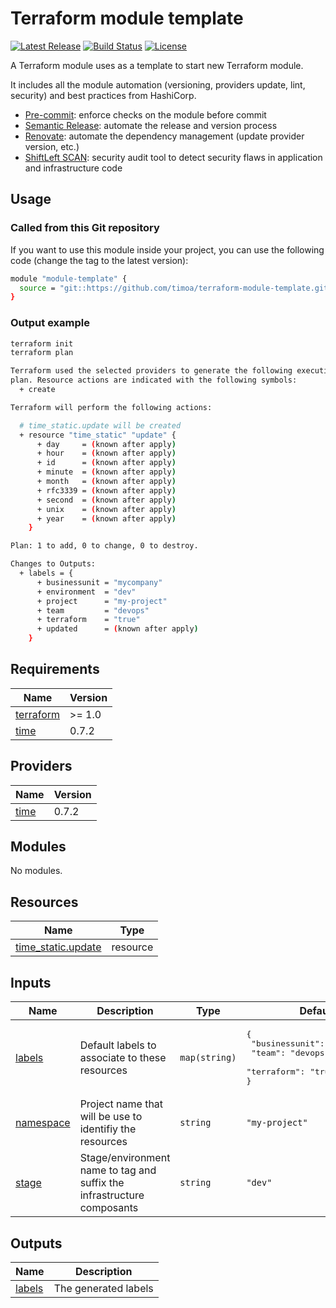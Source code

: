 
# Terraform module template

[![Latest Release][release-badge]][release-url]
[![Build Status][github-badge]][github-url]
[![License][license-badge]][license-url]

A Terraform module uses as a template to start new Terraform module.

It includes all the module automation (versioning, providers update, lint, security) and best practices from HashiCorp.

* [Pre-commit][pre-commit-url]: enforce checks on the module before commit
* [Semantic Release][semantic-release-url]: automate the release and version process
* [Renovate][renovate-url]: automate the dependency management (update provider version, etc.)
* [ShiftLeft SCAN][shiftleft-scan-url]: security audit tool to detect security flaws in application and infrastructure code

## Usage

### Called from this Git repository

If you want to use this module inside your project, you can use the following code (change the tag to the latest version):

```bash
module "module-template" {
  source = "git::https://github.com/timoa/terraform-module-template.git?ref=tags/0.0.2"
}
```

### Output example

```bash
terraform init
terraform plan
```

```bash
Terraform used the selected providers to generate the following execution
plan. Resource actions are indicated with the following symbols:
  + create

Terraform will perform the following actions:

  # time_static.update will be created
  + resource "time_static" "update" {
      + day     = (known after apply)
      + hour    = (known after apply)
      + id      = (known after apply)
      + minute  = (known after apply)
      + month   = (known after apply)
      + rfc3339 = (known after apply)
      + second  = (known after apply)
      + unix    = (known after apply)
      + year    = (known after apply)
    }

Plan: 1 to add, 0 to change, 0 to destroy.

Changes to Outputs:
  + labels = {
      + businessunit = "mycompany"
      + environment  = "dev"
      + project      = "my-project"
      + team         = "devops"
      + terraform    = "true"
      + updated      = (known after apply)
    }
```

<!-- BEGINNING OF PRE-COMMIT-TERRAFORM DOCS HOOK -->
## Requirements

| Name | Version |
|------|---------|
| <a name="requirement_terraform"></a> [terraform](#requirement\_terraform) | >= 1.0 |
| <a name="requirement_time"></a> [time](#requirement\_time) | 0.7.2 |

## Providers

| Name | Version |
|------|---------|
| <a name="provider_time"></a> [time](#provider\_time) | 0.7.2 |

## Modules

No modules.

## Resources

| Name | Type |
|------|------|
| [time_static.update](https://registry.terraform.io/providers/hashicorp/time/0.7.2/docs/resources/static) | resource |

## Inputs

| Name | Description | Type | Default | Required |
|------|-------------|------|---------|:--------:|
| <a name="input_labels"></a> [labels](#input\_labels) | Default labels to associate to these resources | `map(string)` | <pre>{<br>  "businessunit": "mycompany",<br>  "team": "devops",<br>  "terraform": "true"<br>}</pre> | no |
| <a name="input_namespace"></a> [namespace](#input\_namespace) | Project name that will be use to identifiy the resources | `string` | `"my-project"` | no |
| <a name="input_stage"></a> [stage](#input\_stage) | Stage/environment name to tag and suffix the infrastructure composants | `string` | `"dev"` | no |

## Outputs

| Name | Description |
|------|-------------|
| <a name="output_labels"></a> [labels](#output\_labels) | The generated labels |
<!-- END OF PRE-COMMIT-TERRAFORM DOCS HOOK -->

[github-badge]: https://github.com/timoa/terraform-module-template/workflows/Terraform/badge.svg
[github-url]: https://github.com/timoa/terraform-module-template/actions?query=workflow%3ATerraform
[release-badge]: https://img.shields.io/github/release/timoa/terraform-module-template.svg
[release-url]: https://github.com/timoa/terraform-module-template/releases/latest
[license-badge]: https://img.shields.io/github/license/timoa/terraform-module-template.svg
[license-url]: https://github.com/timoa/terraform-module-template/blob/main/LICENSE
[pre-commit-url]: https://pre-commit.com/
[semantic-release-url]: https://semantic-release.gitbook.io/semantic-release/
[renovate-url]: https://www.whitesourcesoftware.com/free-developer-tools/renovate/
[shiftleft-scan-url]: https://shiftleft.io/docs/scan/
